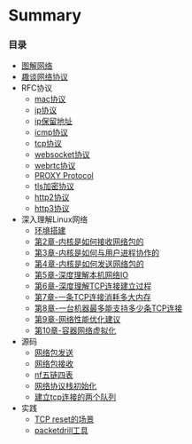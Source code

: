 # Summary

### 目录
* [图解网络](docs/graphical-network.md)
* [趣谈网络协议](docs/talk-about-network-protocol.md)
* RFC协议
  * [mac协议](docs/protocal-mac.md)
  * [ip协议](docs/protocal-ip.md)
  * [ip保留地址](docs/reserved-ip.md)
  * [icmp协议](docs/protocal-icmp.md)
  * [tcp协议](docs/protocal-tcp.md)
  * [websocket协议](docs/protocal-ws.md)
  * [webrtc协议](docs/protocal-webrtc.md)
  * [PROXY Protocol](docs/protocal-proxy.md)
  * [tls加密协议](docs/protocal-tls.md)
  * [http2协议](docs/protocal-http2.md)
  * [http3协议](docs/protocal-http3.md)
* 深入理解Linux网络
  * [环境搭建](docs/environment-construction.md)
  * [第2章-内核是如何接收网络包的](docs/chapter-02.md)
  * [第3章-内核是如何与用户进程协作的](docs/chapter-03.md)
  * [第4章-内核是如何发送网络包的](docs/chapter-04.md)
  * [第5章-深度理解本机网络IO](docs/chapter-05.md)
  * [第6章-深度理解TCP连接建立过程](docs/chapter-06.md)
  * [第7章-一条TCP连接消耗多大内存](docs/chapter-07.md)
  * [第8章-一台机器最多能支持多少条TCP连接](docs/chapter-08.md)
  * [第9章-网络性能优化建议](docs/chapter-09.md)
  * [第10章-容器网络虚拟化](docs/chapter-10.md)
* 源码
  * [网络包发送](docs/network-send.md)
  * [网络包接收](docs/network-recv.md)
  * [nf五链四表](docs/netfilter.md)
  * [网络协议栈初始化](docs/network-proto-init.md)
  * [建立tcp连接的两个队列](docs/tcp-two-queue.md)
* 实践
  * [TCP reset的场景](docs/tcp-reset.md)
  * [packetdrill工具](docs/packetdrill.md)
